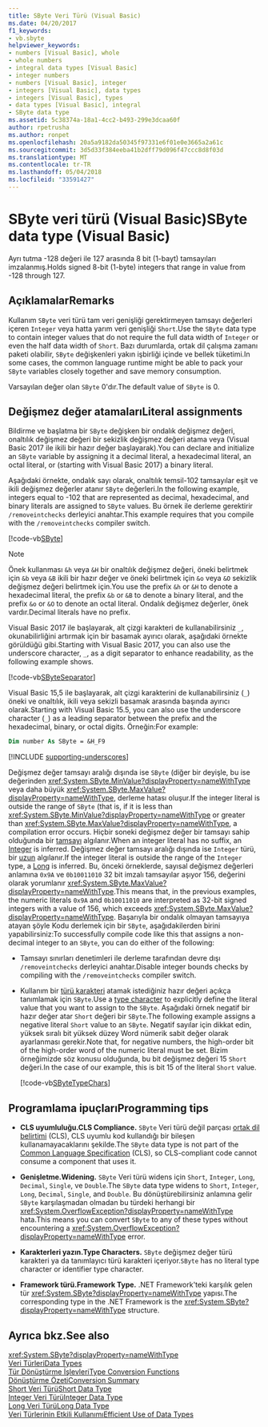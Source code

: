 ```yaml
---
title: SByte Veri Türü (Visual Basic)
ms.date: 04/20/2017
f1_keywords:
- vb.sbyte
helpviewer_keywords:
- numbers [Visual Basic], whole
- whole numbers
- integral data types [Visual Basic]
- integer numbers
- numbers [Visual Basic], integer
- integers [Visual Basic], data types
- integers [Visual Basic], types
- data types [Visual Basic], integral
- SByte data type
ms.assetid: 5c38374a-18a1-4cc2-b493-299e3dcaa60f
author: rpetrusha
ms.author: ronpet
ms.openlocfilehash: 20a5a9182da50345f97331e6f01e0e3665a2a61c
ms.sourcegitcommit: 3d5d33f384eeba41b2dff79d096f47ccc8d8f03d
ms.translationtype: MT
ms.contentlocale: tr-TR
ms.lasthandoff: 05/04/2018
ms.locfileid: "33591427"
---
```

# <a name="sbyte-data-type-visual-basic"></a><span data-ttu-id="60c83-102">SByte veri türü (Visual Basic)</span><span class="sxs-lookup"><span data-stu-id="60c83-102">SByte data type (Visual Basic)</span></span>

<span data-ttu-id="60c83-103">Ayrı tutma -128 değeri ile 127 arasında 8 bit (1-bayt) tamsayıları imzalanmış.</span><span class="sxs-lookup"><span data-stu-id="60c83-103">Holds signed 8-bit (1-byte) integers that range in value from -128 through 127.</span></span>  
  
## <a name="remarks"></a><span data-ttu-id="60c83-104">Açıklamalar</span><span class="sxs-lookup"><span data-stu-id="60c83-104">Remarks</span></span>

<span data-ttu-id="60c83-105">Kullanım `SByte` veri türü tam veri genişliği gerektirmeyen tamsayı değerleri içeren `Integer` veya hatta yarım veri genişliği `Short`.</span><span class="sxs-lookup"><span data-stu-id="60c83-105">Use the `SByte` data type to contain integer values that do not require the full data width of `Integer` or even the half data width of `Short`.</span></span> <span data-ttu-id="60c83-106">Bazı durumlarda, ortak dil çalışma zamanı paketi olabilir, `SByte` değişkenleri yakın işbirliği içinde ve bellek tüketimi.</span><span class="sxs-lookup"><span data-stu-id="60c83-106">In some cases, the common language runtime might be able to pack your `SByte` variables closely together and save memory consumption.</span></span>

<span data-ttu-id="60c83-107">Varsayılan değer olan `SByte` 0'dır.</span><span class="sxs-lookup"><span data-stu-id="60c83-107">The default value of `SByte` is 0.</span></span>

## <a name="literal-assignments"></a><span data-ttu-id="60c83-108">Değişmez değer atamaları</span><span class="sxs-lookup"><span data-stu-id="60c83-108">Literal assignments</span></span>
  
<span data-ttu-id="60c83-109">Bildirme ve başlatma bir `SByte` değişken bir ondalık değişmez değeri, onaltılık değişmez değeri bir sekizlik değişmez değeri atama veya (Visual Basic 2017 ile ikili bir hazır değer başlayarak).</span><span class="sxs-lookup"><span data-stu-id="60c83-109">You can declare and initialize an `SByte` variable by assigning it a decimal literal, a hexadecimal literal, an octal literal, or (starting with Visual Basic 2017) a binary literal.</span></span>

<span data-ttu-id="60c83-110">Aşağıdaki örnekte, ondalık sayı olarak, onaltılık temsil-102 tamsayılar eşit ve ikili değişmez değerler atanır `SByte` değerleri.</span><span class="sxs-lookup"><span data-stu-id="60c83-110">In the following example, integers equal to -102 that are represented as decimal, hexadecimal, and binary literals are assigned to `SByte` values.</span></span> <span data-ttu-id="60c83-111">Bu örnek ile derleme gerektirir `/removeintchecks` derleyici anahtar.</span><span class="sxs-lookup"><span data-stu-id="60c83-111">This example requires that you compile with the `/removeintchecks` compiler switch.</span></span>

[!code-vb[SByte](../../../../samples/snippets/visualbasic/language-reference/data-types/numeric-literals.vb#SByte)]  

> [!NOTE] 
> <span data-ttu-id="60c83-112">Önek kullanması `&h` veya `&H` bir onaltılık değişmez değeri, öneki belirtmek için `&b` veya `&B` ikili bir hazır değer ve öneki belirtmek için `&o` veya `&O` sekizlik değişmez değeri belirtmek için.</span><span class="sxs-lookup"><span data-stu-id="60c83-112">You use the prefix `&h` or `&H` to denote a hexadecimal literal, the prefix `&b` or `&B` to denote a binary literal, and the prefix `&o` or `&O` to denote an octal literal.</span></span> <span data-ttu-id="60c83-113">Ondalık değişmez değerler, önek vardır.</span><span class="sxs-lookup"><span data-stu-id="60c83-113">Decimal literals have no prefix.</span></span>

<span data-ttu-id="60c83-114">Visual Basic 2017 ile başlayarak, alt çizgi karakteri de kullanabilirsiniz `_`, okunabilirliğini artırmak için bir basamak ayırıcı olarak, aşağıdaki örnekte görüldüğü gibi.</span><span class="sxs-lookup"><span data-stu-id="60c83-114">Starting with Visual Basic 2017, you can also use the underscore character, `_`, as a digit separator to enhance readability, as the following example shows.</span></span>

[!code-vb[SByteSeparator](../../../../samples/snippets/visualbasic/language-reference/data-types/numeric-literals.vb#SByteS)]  

<span data-ttu-id="60c83-115">Visual Basic 15,5 ile başlayarak, alt çizgi karakterini de kullanabilirsiniz (`_`) öneki ve onaltılık, ikili veya sekizli basamak arasında başında ayırıcı olarak.</span><span class="sxs-lookup"><span data-stu-id="60c83-115">Starting with Visual Basic 15.5, you can also use the underscore character (`_`) as a leading separator between the prefix and the hexadecimal, binary, or octal digits.</span></span> <span data-ttu-id="60c83-116">Örneğin:</span><span class="sxs-lookup"><span data-stu-id="60c83-116">For example:</span></span>

```vb
Dim number As SByte = &H_F9
```

[!INCLUDE [supporting-underscores](../../../../includes/vb-separator-langversion.md)]

<span data-ttu-id="60c83-117">Değişmez değer tamsayı aralığı dışında ise `SByte` (diğer bir deyişle, bu ise değerinden <xref:System.SByte.MinValue?displayProperty=nameWithType> veya daha büyük <xref:System.SByte.MaxValue?displayProperty=nameWithType>, derleme hatası oluşur.</span><span class="sxs-lookup"><span data-stu-id="60c83-117">If the integer literal is outside the range of `SByte` (that is, if it is less than <xref:System.SByte.MinValue?displayProperty=nameWithType> or greater than <xref:System.SByte.MaxValue?displayProperty=nameWithType>, a compilation error occurs.</span></span> <span data-ttu-id="60c83-118">Hiçbir soneki değişmez değer bir tamsayı sahip olduğunda bir [tamsayı](integer-data-type.md) algılanır.</span><span class="sxs-lookup"><span data-stu-id="60c83-118">When an integer literal has no suffix, an [Integer](integer-data-type.md) is inferred.</span></span> <span data-ttu-id="60c83-119">Değişmez değer tamsayı aralığı dışında ise `Integer` türü, bir [uzun](long-data-type.md) algılanır.</span><span class="sxs-lookup"><span data-stu-id="60c83-119">If the integer literal is outside the range of the `Integer` type, a [Long](long-data-type.md) is inferred.</span></span> <span data-ttu-id="60c83-120">Bu, önceki örneklerde, sayısal değişmez değerleri anlamına `0x9A` ve `0b10011010` 32 bit imzalı tamsayılar aşıyor 156, değerini olarak yorumlanır <xref:System.SByte.MaxValue?displayProperty=nameWithType>.</span><span class="sxs-lookup"><span data-stu-id="60c83-120">This means that, in the previous examples, the numeric literals `0x9A` and `0b10011010` are interpreted as 32-bit signed integers with a value of 156, which exceeds <xref:System.SByte.MaxValue?displayProperty=nameWithType>.</span></span> <span data-ttu-id="60c83-121">Başarıyla bir ondalık olmayan tamsayıya atayan şöyle Kodu derlemek için bir `SByte`, aşağıdakilerden birini yapabilirsiniz:</span><span class="sxs-lookup"><span data-stu-id="60c83-121">To successfully compile code like this that assigns a non-decimal integer to an `SByte`, you can do either of the following:</span></span>

- <span data-ttu-id="60c83-122">Tamsayı sınırları denetimleri ile derleme tarafından devre dışı `/removeintchecks` derleyici anahtar.</span><span class="sxs-lookup"><span data-stu-id="60c83-122">Disable integer bounds checks by compiling with the `/removeintchecks` compiler switch.</span></span>

- <span data-ttu-id="60c83-123">Kullanım bir [türü karakteri](../../programming-guide\language-features\data-types/type-characters.md) atamak istediğiniz hazır değeri açıkça tanımlamak için `SByte`.</span><span class="sxs-lookup"><span data-stu-id="60c83-123">Use a [type character](../../programming-guide\language-features\data-types/type-characters.md) to explicitly define the literal value that you want to assign to the `SByte`.</span></span> <span data-ttu-id="60c83-124">Aşağıdaki örnek negatif bir hazır değer atar `Short` değeri bir `SByte`.</span><span class="sxs-lookup"><span data-stu-id="60c83-124">The following example assigns a negative literal `Short` value to an `SByte`.</span></span> <span data-ttu-id="60c83-125">Negatif sayılar için dikkat edin, yüksek sıralı bit yüksek düzey Word nümerik sabit değer olarak ayarlanması gerekir.</span><span class="sxs-lookup"><span data-stu-id="60c83-125">Note that, for negative numbers, the high-order bit of the high-order word of the numeric literal must be set.</span></span> <span data-ttu-id="60c83-126">Bizim örneğimizde söz konusu olduğunda, bu bit değişmez değeri 15 `Short` değeri.</span><span class="sxs-lookup"><span data-stu-id="60c83-126">In the case of our example, this is bit 15 of the literal `Short` value.</span></span>

   [!code-vb[SByteTypeChars](../../../../samples/snippets/visualbasic/language-reference/data-types/sbyte-assignment.vb#1)]

## <a name="programming-tips"></a><span data-ttu-id="60c83-127">Programlama ipuçları</span><span class="sxs-lookup"><span data-stu-id="60c83-127">Programming tips</span></span>
  
-   <span data-ttu-id="60c83-128">**CLS uyumluluğu.**</span><span class="sxs-lookup"><span data-stu-id="60c83-128">**CLS Compliance.**</span></span> <span data-ttu-id="60c83-129">`SByte` Veri türü değil parçası [ortak dil belirtimi](http://www.ecma-international.org/publications/standards/Ecma-335.htm) (CLS), CLS uyumlu kod kullandığı bir bileşen kullanamayacaklarını şekilde.</span><span class="sxs-lookup"><span data-stu-id="60c83-129">The `SByte` data type is not part of the [Common Language Specification](http://www.ecma-international.org/publications/standards/Ecma-335.htm) (CLS), so CLS-compliant code cannot consume a component that uses it.</span></span>

-   <span data-ttu-id="60c83-130">**Genişletme.**</span><span class="sxs-lookup"><span data-stu-id="60c83-130">**Widening.**</span></span> <span data-ttu-id="60c83-131">`SByte` Veri türü widens için `Short`, `Integer`, `Long`, `Decimal`, `Single`, ve `Double`.</span><span class="sxs-lookup"><span data-stu-id="60c83-131">The `SByte` data type widens to `Short`, `Integer`, `Long`, `Decimal`, `Single`, and `Double`.</span></span> <span data-ttu-id="60c83-132">Bu dönüştürebilirsiniz anlamına gelir `SByte` karşılaşmadan olmadan bu türdeki herhangi bir <xref:System.OverflowException?displayProperty=nameWithType> hata.</span><span class="sxs-lookup"><span data-stu-id="60c83-132">This means you can convert `SByte` to any of these types without encountering a <xref:System.OverflowException?displayProperty=nameWithType> error.</span></span>
  
-   <span data-ttu-id="60c83-133">**Karakterleri yazın.**</span><span class="sxs-lookup"><span data-stu-id="60c83-133">**Type Characters.**</span></span> <span data-ttu-id="60c83-134">`SByte` değişmez değer türü karakteri ya da tanımlayıcı türü karakteri içeriyor.</span><span class="sxs-lookup"><span data-stu-id="60c83-134">`SByte` has no literal type character or identifier type character.</span></span>  
  
-   <span data-ttu-id="60c83-135">**Framework türü.**</span><span class="sxs-lookup"><span data-stu-id="60c83-135">**Framework Type.**</span></span> <span data-ttu-id="60c83-136">.NET Framework'teki karşılık gelen tür <xref:System.SByte?displayProperty=nameWithType> yapısı.</span><span class="sxs-lookup"><span data-stu-id="60c83-136">The corresponding type in the .NET Framework is the <xref:System.SByte?displayProperty=nameWithType> structure.</span></span>
  
## <a name="see-also"></a><span data-ttu-id="60c83-137">Ayrıca bkz.</span><span class="sxs-lookup"><span data-stu-id="60c83-137">See also</span></span>

 <xref:System.SByte?displayProperty=nameWithType>  
 [<span data-ttu-id="60c83-138">Veri Türleri</span><span class="sxs-lookup"><span data-stu-id="60c83-138">Data Types</span></span>](../../../visual-basic/language-reference/data-types/data-type-summary.md)  
 [<span data-ttu-id="60c83-139">Tür Dönüştürme İşlevleri</span><span class="sxs-lookup"><span data-stu-id="60c83-139">Type Conversion Functions</span></span>](../../../visual-basic/language-reference/functions/type-conversion-functions.md)  
 [<span data-ttu-id="60c83-140">Dönüştürme Özeti</span><span class="sxs-lookup"><span data-stu-id="60c83-140">Conversion Summary</span></span>](../../../visual-basic/language-reference/keywords/conversion-summary.md)  
 [<span data-ttu-id="60c83-141">Short Veri Türü</span><span class="sxs-lookup"><span data-stu-id="60c83-141">Short Data Type</span></span>](../../../visual-basic/language-reference/data-types/short-data-type.md)  
 [<span data-ttu-id="60c83-142">Integer Veri Türü</span><span class="sxs-lookup"><span data-stu-id="60c83-142">Integer Data Type</span></span>](../../../visual-basic/language-reference/data-types/integer-data-type.md)  
 [<span data-ttu-id="60c83-143">Long Veri Türü</span><span class="sxs-lookup"><span data-stu-id="60c83-143">Long Data Type</span></span>](../../../visual-basic/language-reference/data-types/long-data-type.md)  
 [<span data-ttu-id="60c83-144">Veri Türlerinin Etkili Kullanımı</span><span class="sxs-lookup"><span data-stu-id="60c83-144">Efficient Use of Data Types</span></span>](../../../visual-basic/programming-guide/language-features/data-types/efficient-use-of-data-types.md)

